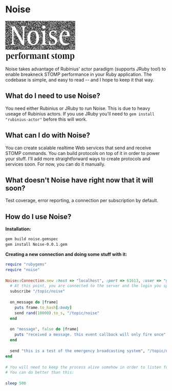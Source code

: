 Noise
=====

![Noise](https://raw.githubusercontent.com/mkeen/mkeen.github.com/master/img/noise.png "Noise: Performant STOMP by Mike Keen")

Noise takes advantage of Rubinius' actor paradigm (supports JRuby too!) to enable breakneck STOMP performance in your Ruby application. The codebase is simple, and easy to read -- and I hope to keep it that way.  
  
What do I need to use Noise?
----------
You need either Rubinius or JRuby to run Noise. This is due to heavy useage of Rubinius actors. If you use JRuby you'll need to `gem install "rubinius-actor"` before this will work.

What can I do with Noise?
----------
You can create scalable realtime Web services that send and receive STOMP commands. You can build protocols on top of it in order to power your stuff. I'll add more straightforward ways to create protocols and services soon. For now, you can do it manually.

What doesn't Noise have right now that it will soon?
----------
Test coverage, error reporting, a connection per subscription by default.

How do I use Noise?
----------
**Installation:**

```bash    
gem build noise.gemspec
gem install Noise-0.0.1.gem
```

**Creating a new connection and doing some stuff with it:**  

```ruby 
require "rubygems"
require "noise"

Noise::Connection.new :host => "localhost", :port => 61613, :user => "guest", :pass => "guest" do
  # At this point, you are connected to the server and the login you specified has been verified.
  subscribe "/topic/noise"

  on_message do |frame|
    puts frame.to_hash[:body]
    send rand(10000).to_s, "/topic/noise"
  end

  on "message", false do |frame|
    puts "received a message. this event callback will only fire once"
  end

  send "this is a test of the emergency broadcasting system", "/topic/noise"
end

# You will need to keep the process alive somehow in order to listen for incoming messages.
# You can do better than this:

sleep 500
```
